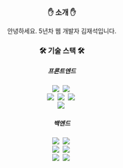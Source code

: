 <h3 align="center">✋ 소개 ✋</h3>
<div align="center">
  <p>
    안녕하세요. 5년차 웹 개발자 김재석입니다.
  </p>
</div>

<h3 align="center">🛠️ 기술 스택 🛠️</h3>
<h5 align="center">프론트엔드</h5>
<div align="center">
  <img src="https://img.shields.io/badge/javascript-F7DF1E.svg?style=for-the-badge&logo=javascript&logoColor=20232a" />&nbsp
  <img src="https://img.shields.io/badge/typescript-3178C6.svg?style=for-the-badge&logo=typescript&logoColor=white" />&nbsp
</div>
<div align="center">
  <img src="https://img.shields.io/badge/react-20232a.svg?style=for-the-badge&logo=react&logoColor=61DAFB" />&nbsp
  <img src="https://img.shields.io/badge/nextjs-000000.svg?style=for-the-badge&logo=nextdotjs&logoColor=white" />&nbsp
  <img src="https://img.shields.io/badge/vuejs-4FC08D.svg?style=for-the-badge&logo=vuedotjs&logoColor=white" />&nbsp
</div>
<div align="center">
  <img src="https://img.shields.io/badge/tailwindcss-06B6D4.svg?style=for-the-badge&logo=tailwindcss&logoColor=white" />&nbsp
</div>
<h5 align="center">백엔드</h5>
<div align="center">
  <img src="https://img.shields.io/badge/java-3a75b0.svg?style=for-the-badge&logoColor=white" />&nbsp
  <img src="https://img.shields.io/badge/kotlin-7F52FF.svg?style=for-the-badge&logo=kotlin&logoColor=white" />&nbsp
</div>
<div align="center">
  <img src="https://img.shields.io/badge/spring-6DB33F.svg?style=for-the-badge&logo=spring&logoColor=white" />&nbsp
  <img src="https://img.shields.io/badge/django-092E20.svg?style=for-the-badge&logo=django&logoColor=white" />&nbsp
</div>
<div align="center">
  <img src="https://img.shields.io/badge/RAG-092E20.svg?style=for-the-badge&logo=django&logoColor=white" />&nbsp
  <img src="https://img.shields.io/badge/LangChain-7F52FF.svg?style=for-the-badge&logo=kotlin&logoColor=white" />&nbsp
</div>
